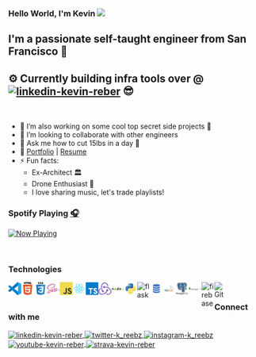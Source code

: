 <!--
**kevinreber/kevinreber** is a ✨ _special_ ✨ repository because its `README.md` (this file) appears on your GitHub profile.

Here are some ideas to get you started:
- 🔭 I’m currently working on ...
- 🌱 I’m currently learning ...
- 👯 I’m looking to collaborate on ...
- 🤔 I’m looking for help with ...
- 💬 Ask me about ...
- 📫 How to reach me: ...
- 😄 Pronouns: ...
- ⚡ Fun fact: ...
-->
### Hello World, I'm Kevin <img src="https://media.giphy.com/media/hvRJCLFzcasrR4ia7z/giphy.gif" width="25px">
## I'm a passionate self-taught engineer from San Francisco 🌉
## ⚙️ Currently building infra tools over @ <a href="https://www.linkedin.com/in/kevin-reber/" target="_blank"><img align="center" src="https://camo.githubusercontent.com/c8a9c5b414cd812ad6a97a46c29af67239ddaeae08c41724ff7d945fb4c047e5/68747470733a2f2f6564656e742e6769746875622e696f2f537570657254696e7949636f6e732f696d616765732f7376672f6c696e6b6564696e2e737667" alt="linkedin-kevin-reber" height="25" width="35" /></a> 😎
  <br />

- 🚀 I’m also working on some cool top secret side projects 🤫
- 👯 I’m looking to collaborate with other engineers
- 💬 Ask me how to cut 15lbs in a day 💪
- 📝 <a href="https://www.kevinreber.dev" target="_blank">Portfolio</a> | <a href="https://www.kevinreber.dev/static/media/Kevin_Reber_Resume.e8a73019.pdf" target="_blank">Resume</a>
- ⚡ Fun facts: 
    - Ex-Architect 🏛
    - Drone Enthusiast 🚁
    - I love sharing music, let's trade playlists!

### Spotify Playing <a href="https://open.spotify.com/user/maxreebz" target="_blank">🎧</a>
<a href="https://spotify-now-playing-widget.vercel.app/now-playing?open" target="_blank"><img src="https://spotify-now-playing-widget.vercel.app/now-playing" width="100%" height="64" alt="Now Playing"></a>

<br />

### Technologies
<p align="left">
  <img align="left" alt="Visual Studio Code" width="26px" src="https://raw.githubusercontent.com/github/explore/80688e429a7d4ef2fca1e82350fe8e3517d3494d/topics/visual-studio-code/visual-studio-code.png" />
  <img align="left" alt="HTML5" width="26px" src="https://raw.githubusercontent.com/github/explore/80688e429a7d4ef2fca1e82350fe8e3517d3494d/topics/html/html.png" />
  <img align="left" alt="CSS3" width="26px" src="https://raw.githubusercontent.com/github/explore/80688e429a7d4ef2fca1e82350fe8e3517d3494d/topics/css/css.png" />
  <img align="left" alt="Sass" width="26px" src="https://raw.githubusercontent.com/github/explore/80688e429a7d4ef2fca1e82350fe8e3517d3494d/topics/sass/sass.png" />
  <img align="left" alt="JavaScript" width="26px" src="https://raw.githubusercontent.com/github/explore/80688e429a7d4ef2fca1e82350fe8e3517d3494d/topics/javascript/javascript.png" />
  <img align="left" alt="React" width="26px" src="https://raw.githubusercontent.com/github/explore/80688e429a7d4ef2fca1e82350fe8e3517d3494d/topics/react/react.png" />
  <img align="left" alt="typescript" width="26" src="https://raw.githubusercontent.com/devicons/devicon/master/icons/typescript/typescript-original.svg" />
  <img align="left" alt="redux" width="26" src="https://raw.githubusercontent.com/devicons/devicon/master/icons/redux/redux-original.svg" />
  <img align="left" alt="nodejs" width="26" src="https://raw.githubusercontent.com/devicons/devicon/master/icons/nodejs/nodejs-original-wordmark.svg" />
  <img align="left" alt="python" width="26" src="https://raw.githubusercontent.com/devicons/devicon/master/icons/python/python-original.svg" />
  <img align="left" alt="flask" width="26" src="https://www.vectorlogo.zone/logos/pocoo_flask/pocoo_flask-icon.svg" />
  <img align="left" alt="SQL" width="26px" src="https://raw.githubusercontent.com/github/explore/80688e429a7d4ef2fca1e82350fe8e3517d3494d/topics/sql/sql.png" />
  <img align="left" alt="MySQL" width="26px" src="https://raw.githubusercontent.com/github/explore/80688e429a7d4ef2fca1e82350fe8e3517d3494d/topics/mysql/mysql.png" />
  <img align="left" alt="PostgreSQL" width="26px" src="https://raw.githubusercontent.com/devicons/devicon/master/icons/postgresql/postgresql-original-wordmark.svg" alt="postgresql" />
  <img align="left" alt="MongoDB" width="26px" src="https://raw.githubusercontent.com/github/explore/80688e429a7d4ef2fca1e82350fe8e3517d3494d/topics/mongodb/mongodb.png" />
  <img align="left" alt="firebase" width="26" src="https://www.vectorlogo.zone/logos/firebase/firebase-icon.svg"/>
  <img align="left" alt="Git" width="26px" src="https://camo.githubusercontent.com/a7628672dbfd8720309680580dbfe8aff1d12a1bb2397b5c36cd10a56e08adf7/68747470733a2f2f6564656e742e6769746875622e696f2f537570657254696e7949636f6e732f696d616765732f7376672f6769742e737667" />
</p>
<br />

### Connect with me
<p align="left">
  <a href="https://www.linkedin.com/in/kevin-reber/" target="_blank">
  <img align="center" src="https://camo.githubusercontent.com/c8a9c5b414cd812ad6a97a46c29af67239ddaeae08c41724ff7d945fb4c047e5/68747470733a2f2f6564656e742e6769746875622e696f2f537570657254696e7949636f6e732f696d616765732f7376672f6c696e6b6564696e2e737667" alt="linkedin-kevin-reber" height="25" width="35" />
  </a>
  <a href="https://twitter.com/k_reebz" target="blank">
  <img align="center" src="https://camo.githubusercontent.com/35b0b8bfbd8840f35607fb56ad0a139047fd5d6e09ceb060c5c6f0a5abd1044c/68747470733a2f2f6564656e742e6769746875622e696f2f537570657254696e7949636f6e732f696d616765732f7376672f747769747465722e737667" alt="twitter-k_reebz" height="25" width="35" />
  </a>
  <a href="https://www.instagram.com/k_reebz/" target="blank">
  <img align="center" src="https://camo.githubusercontent.com/c9dacf0f25a1489fdbc6c0d2b41cda58b77fa210a13a886d6f99e027adfbd358/68747470733a2f2f6564656e742e6769746875622e696f2f537570657254696e7949636f6e732f696d616765732f7376672f696e7374616772616d2e737667" alt="instagram-k_reebz" height="25" width="35" />
</a>
  <a href="https://www.youtube.com/watch?v=PZ_KZtoh_Mw" target="_blank">
    <img align="center" src="https://camo.githubusercontent.com/d54e97f5edde790381f7e62b217410df33e066a0dc8f692f2fc6b25fc1768b0c/68747470733a2f2f6564656e742e6769746875622e696f2f537570657254696e7949636f6e732f696d616765732f7376672f796f75747562652e737667" alt="youtube-kevin-reber" height="25" width="35" />
  </a>
    <a href="https://www.strava.com/athletes/47910885" target="blank">
    <img align="center" src="https://camo.githubusercontent.com/f9414b773ebe67885820174a0fc889f4837abb40cd8a684140b4bd32e4e7b990/68747470733a2f2f6564656e742e6769746875622e696f2f537570657254696e7949636f6e732f696d616765732f7376672f7374726176612e737667" alt="strava-kevin-reber" height="25" width="35" />
  </a>
</p>
